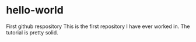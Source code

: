# hello-world
First github respository
This is the first repository I have ever worked in.  The tutorial is pretty solid.
